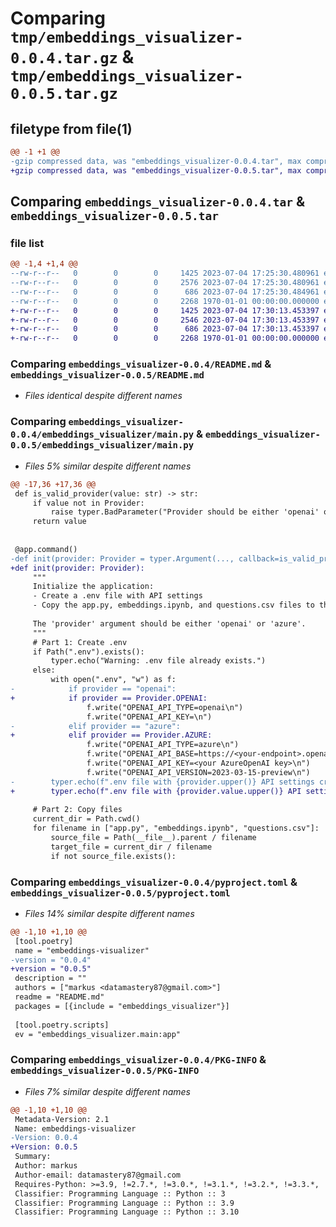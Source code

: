 # Comparing `tmp/embeddings_visualizer-0.0.4.tar.gz` & `tmp/embeddings_visualizer-0.0.5.tar.gz`

## filetype from file(1)

```diff
@@ -1 +1 @@
-gzip compressed data, was "embeddings_visualizer-0.0.4.tar", max compression
+gzip compressed data, was "embeddings_visualizer-0.0.5.tar", max compression
```

## Comparing `embeddings_visualizer-0.0.4.tar` & `embeddings_visualizer-0.0.5.tar`

### file list

```diff
@@ -1,4 +1,4 @@
--rw-r--r--   0        0        0     1425 2023-07-04 17:25:30.480961 embeddings_visualizer-0.0.4/README.md
--rw-r--r--   0        0        0     2576 2023-07-04 17:25:30.480961 embeddings_visualizer-0.0.4/embeddings_visualizer/main.py
--rw-r--r--   0        0        0      686 2023-07-04 17:25:30.484961 embeddings_visualizer-0.0.4/pyproject.toml
--rw-r--r--   0        0        0     2268 1970-01-01 00:00:00.000000 embeddings_visualizer-0.0.4/PKG-INFO
+-rw-r--r--   0        0        0     1425 2023-07-04 17:30:13.453397 embeddings_visualizer-0.0.5/README.md
+-rw-r--r--   0        0        0     2546 2023-07-04 17:30:13.453397 embeddings_visualizer-0.0.5/embeddings_visualizer/main.py
+-rw-r--r--   0        0        0      686 2023-07-04 17:30:13.453397 embeddings_visualizer-0.0.5/pyproject.toml
+-rw-r--r--   0        0        0     2268 1970-01-01 00:00:00.000000 embeddings_visualizer-0.0.5/PKG-INFO
```

### Comparing `embeddings_visualizer-0.0.4/README.md` & `embeddings_visualizer-0.0.5/README.md`

 * *Files identical despite different names*

### Comparing `embeddings_visualizer-0.0.4/embeddings_visualizer/main.py` & `embeddings_visualizer-0.0.5/embeddings_visualizer/main.py`

 * *Files 5% similar despite different names*

```diff
@@ -17,36 +17,36 @@
 def is_valid_provider(value: str) -> str:
     if value not in Provider:
         raise typer.BadParameter("Provider should be either 'openai' or 'azure'.")
     return value
 
 
 @app.command()
-def init(provider: Provider = typer.Argument(..., callback=is_valid_provider)):
+def init(provider: Provider):
     """
     Initialize the application:
     - Create a .env file with API settings
     - Copy the app.py, embeddings.ipynb, and questions.csv files to the current directory
 
     The 'provider' argument should be either 'openai' or 'azure'.
     """
     # Part 1: Create .env
     if Path(".env").exists():
         typer.echo("Warning: .env file already exists.")
     else:
         with open(".env", "w") as f:
-            if provider == "openai":
+            if provider == Provider.OPENAI:
                 f.write("OPENAI_API_TYPE=openai\n")
                 f.write("OPENAI_API_KEY=\n")
-            elif provider == "azure":
+            elif provider == Provider.AZURE:
                 f.write("OPENAI_API_TYPE=azure\n")
                 f.write("OPENAI_API_BASE=https://<your-endpoint>.openai.azure.com/\n")
                 f.write("OPENAI_API_KEY=<your AzureOpenAI key>\n")
                 f.write("OPENAI_API_VERSION=2023-03-15-preview\n")
-        typer.echo(f".env file with {provider.upper()} API settings created.")
+        typer.echo(f".env file with {provider.value.upper()} API settings created.")
 
     # Part 2: Copy files
     current_dir = Path.cwd()
     for filename in ["app.py", "embeddings.ipynb", "questions.csv"]:
         source_file = Path(__file__).parent / filename
         target_file = current_dir / filename
         if not source_file.exists():
```

### Comparing `embeddings_visualizer-0.0.4/pyproject.toml` & `embeddings_visualizer-0.0.5/pyproject.toml`

 * *Files 14% similar despite different names*

```diff
@@ -1,10 +1,10 @@
 [tool.poetry]
 name = "embeddings-visualizer"
-version = "0.0.4"
+version = "0.0.5"
 description = ""
 authors = ["markus <datamastery87@gmail.com>"]
 readme = "README.md"
 packages = [{include = "embeddings_visualizer"}]
 
 [tool.poetry.scripts]
 ev = "embeddings_visualizer.main:app"
```

### Comparing `embeddings_visualizer-0.0.4/PKG-INFO` & `embeddings_visualizer-0.0.5/PKG-INFO`

 * *Files 7% similar despite different names*

```diff
@@ -1,10 +1,10 @@
 Metadata-Version: 2.1
 Name: embeddings-visualizer
-Version: 0.0.4
+Version: 0.0.5
 Summary: 
 Author: markus
 Author-email: datamastery87@gmail.com
 Requires-Python: >=3.9, !=2.7.*, !=3.0.*, !=3.1.*, !=3.2.*, !=3.3.*, !=3.4.*, !=3.5.*, !=3.6.*, !=3.7.*, !=3.8.*
 Classifier: Programming Language :: Python :: 3
 Classifier: Programming Language :: Python :: 3.9
 Classifier: Programming Language :: Python :: 3.10
```

